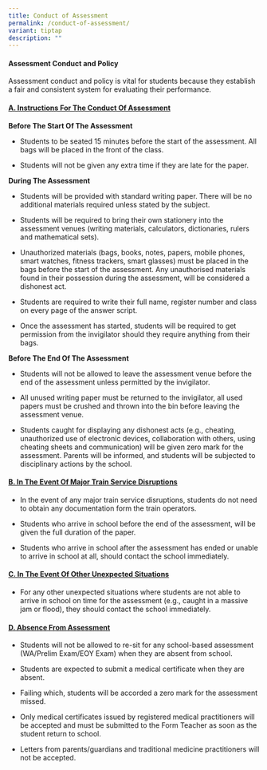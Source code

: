```yaml
---
title: Conduct of Assessment
permalink: /conduct-of-assessment/
variant: tiptap
description: ""
---
```

<h4><strong>Assessment Conduct and Policy</strong></h4>
<p>Assessment conduct and policy is vital for students because they establish
a fair and consistent system for evaluating their performance.</p>
<h4><strong><u>A. Instructions For The Conduct Of Assessment</u></strong></h4>
<p><strong>Before The Start Of The Assessment</strong>
</p>
<ul data-tight="true" class="tight">
<li>
<p>Students to be seated 15 minutes before the start of the assessment. All
bags will be placed in the front of the class.</p>
</li>
<li>
<p>Students will not be given any extra time if they are late for the paper.</p>
</li>
</ul>
<p><strong>During The Assessment&nbsp;</strong>
</p>
<ul data-tight="true" class="tight">
<li>
<p>Students will be provided with standard writing paper. There will be no
additional materials required unless stated by the subject.</p>
</li>
<li>
<p>Students will be required to bring their own stationery into the assessment
venues (writing materials, calculators, dictionaries, rulers and mathematical
sets).</p>
</li>
<li>
<p>Unauthorized materials (bags, books, notes, papers, mobile phones, smart
watches, fitness trackers, smart glasses) must be placed in the bags before
the start of the assessment. Any unauthorised materials found in their
possession during the assessment, will be considered a dishonest act.</p>
</li>
<li>
<p>Students are required to write their full name, register number and class
on every page of the answer script.</p>
</li>
<li>
<p>Once the assessment has started, students will be required to get permission
from the invigilator should they require anything from their bags.</p>
</li>
</ul>
<p><strong>Before The End Of The Assessment</strong>
</p>
<ul data-tight="true" class="tight">
<li>
<p>Students will not be allowed to leave the assessment venue before the
end of the assessment unless permitted by the invigilator.</p>
</li>
<li>
<p>All unused writing paper must be returned to the invigilator, all used
papers must be crushed and thrown into the bin before leaving the assessment
venue.</p>
</li>
<li>
<p>Students caught for displaying any dishonest acts (e.g., cheating, unauthorized
use of electronic devices, collaboration with others, using cheating sheets
and communication) will be given zero mark for the assessment. Parents
will be informed, and students will be subjected to disciplinary actions
by the school.</p>
</li>
</ul>
<h4><strong><u>B. In The Event Of Major Train Service Disruptions</u></strong></h4>
<ul data-tight="true" class="tight">
<li>
<p>In the event of any major train service disruptions, students do not need
to obtain any documentation form the train operators.</p>
</li>
<li>
<p>Students who arrive in school before the end of the assessment, will be
given the full duration of the paper.</p>
</li>
<li>
<p>Students who arrive in school after the assessment has ended or unable
to arrive in school at all, should contact the school immediately.</p>
</li>
</ul>
<h4><strong><u>C. In The Event Of Other Unexpected Situations</u></strong></h4>
<ul data-tight="true" class="tight">
<li>
<p>For any other unexpected situations where students are not able to arrive
in school on time for the assessment (e.g., caught in a massive jam or
flood), they should contact the school immediately.</p>
</li>
</ul>
<h4><strong><u>D. Absence From Assessment</u></strong></h4>
<ul data-tight="true" class="tight">
<li>
<p>Students will not be allowed to re-sit for any school-based assessment
(WA/Prelim Exam/EOY Exam) when they are absent from school.</p>
</li>
<li>
<p>Students are expected to submit a medical certificate when they are absent.</p>
</li>
<li>
<p>Failing which, students will be accorded a zero mark for the assessment
missed.</p>
</li>
<li>
<p>Only medical certificates issued by registered medical practitioners will
be accepted and must be submitted to the Form Teacher as soon as the student
return to school.</p>
</li>
<li>
<p>Letters from parents/guardians and traditional medicine practitioners
will not be accepted.</p>
</li>
</ul>
<p>&nbsp;</p>
<p><strong>&nbsp;</strong>
</p>